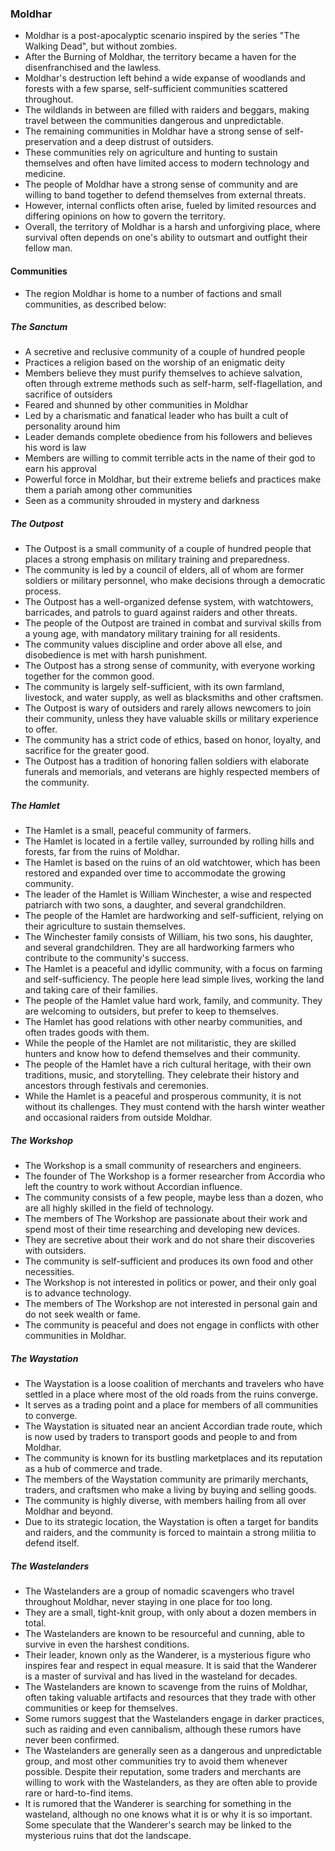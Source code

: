 ### Moldhar

- Moldhar is a post-apocalyptic scenario inspired by the series "The Walking Dead", but without zombies.
- After the Burning of Moldhar, the territory became a haven for the disenfranchised and the lawless.
- Moldhar's destruction left behind a wide expanse of woodlands and forests with a few sparse, self-sufficient communities scattered throughout.
- The wildlands in between are filled with raiders and beggars, making travel between the communities dangerous and unpredictable.
- The remaining communities in Moldhar have a strong sense of self-preservation and a deep distrust of outsiders.
- These communities rely on agriculture and hunting to sustain themselves and often have limited access to modern technology and medicine.
- The people of Moldhar have a strong sense of community and are willing to band together to defend themselves from external threats.
- However, internal conflicts often arise, fueled by limited resources and differing opinions on how to govern the territory.
- Overall, the territory of Moldhar is a harsh and unforgiving place, where survival often depends on one's ability to outsmart and outfight their fellow man.

#### Communities

- The region Moldhar is home to a number of factions and small communities, as described below:

##### The Sanctum

- A secretive and reclusive community of a couple of hundred people
- Practices a religion based on the worship of an enigmatic deity
- Members believe they must purify themselves to achieve salvation, often through extreme methods such as self-harm, self-flagellation, and sacrifice of outsiders
- Feared and shunned by other communities in Moldhar
- Led by a charismatic and fanatical leader who has built a cult of personality around him
- Leader demands complete obedience from his followers and believes his word is law
- Members are willing to commit terrible acts in the name of their god to earn his approval
- Powerful force in Moldhar, but their extreme beliefs and practices make them a pariah among other communities
- Seen as a community shrouded in mystery and darkness

##### The Outpost

- The Outpost is a small community of a couple of hundred people that places a strong emphasis on military training and preparedness.
- The community is led by a council of elders, all of whom are former soldiers or military personnel, who make decisions through a democratic process.
- The Outpost has a well-organized defense system, with watchtowers, barricades, and patrols to guard against raiders and other threats.
- The people of the Outpost are trained in combat and survival skills from a young age, with mandatory military training for all residents.
- The community values discipline and order above all else, and disobedience is met with harsh punishment.
- The Outpost has a strong sense of community, with everyone working together for the common good.
- The community is largely self-sufficient, with its own farmland, livestock, and water supply, as well as blacksmiths and other craftsmen.
- The Outpost is wary of outsiders and rarely allows newcomers to join their community, unless they have valuable skills or military experience to offer.
- The community has a strict code of ethics, based on honor, loyalty, and sacrifice for the greater good.
- The Outpost has a tradition of honoring fallen soldiers with elaborate funerals and memorials, and veterans are highly respected members of the community.

##### The Hamlet

- The Hamlet is a small, peaceful community of farmers.
- The Hamlet is located in a fertile valley, surrounded by rolling hills and forests, far from the ruins of Moldhar.
- The Hamlet is based on the ruins of an old watchtower, which has been restored and expanded over time to accommodate the growing community.
- The leader of the Hamlet is William Winchester, a wise and respected patriarch with two sons, a daughter, and several grandchildren.
- The people of the Hamlet are hardworking and self-sufficient, relying on their agriculture to sustain themselves.
- The Winchester family consists of William, his two sons, his daughter, and several grandchildren. They are all hardworking farmers who contribute to the community's success.
- The Hamlet is a peaceful and idyllic community, with a focus on farming and self-sufficiency. The people here lead simple lives, working the land and taking care of their families.
- The people of the Hamlet value hard work, family, and community. They are welcoming to outsiders, but prefer to keep to themselves.
- The Hamlet has good relations with other nearby communities, and often trades goods with them.
- While the people of the Hamlet are not militaristic, they are skilled hunters and know how to defend themselves and their community.
- The people of the Hamlet have a rich cultural heritage, with their own traditions, music, and storytelling. They celebrate their history and ancestors through festivals and ceremonies.
- While the Hamlet is a peaceful and prosperous community, it is not without its challenges. They must contend with the harsh winter weather and occasional raiders from outside Moldhar.

##### The Workshop

- The Workshop is a small community of researchers and engineers.
- The founder of The Workshop is a former researcher from Accordia who left the country to work without Accordian influence.
- The community consists of a few people, maybe less than a dozen, who are all highly skilled in the field of technology.
- The members of The Workshop are passionate about their work and spend most of their time researching and developing new devices.
- They are secretive about their work and do not share their discoveries with outsiders.
- The community is self-sufficient and produces its own food and other necessities.
- The Workshop is not interested in politics or power, and their only goal is to advance technology.
- The members of The Workshop are not interested in personal gain and do not seek wealth or fame.
- The community is peaceful and does not engage in conflicts with other communities in Moldhar.

##### The Waystation

- The Waystation is a loose coalition of merchants and travelers who have settled in a place where most of the old roads from the ruins converge.
- It serves as a trading point and a place for members of all communities to converge.
- The Waystation is situated near an ancient Accordian trade route, which is now used by traders to transport goods and people to and from Moldhar.
- The community is known for its bustling marketplaces and its reputation as a hub of commerce and trade.
- The members of the Waystation community are primarily merchants, traders, and craftsmen who make a living by buying and selling goods.
- The community is highly diverse, with members hailing from all over Moldhar and beyond.
- Due to its strategic location, the Waystation is often a target for bandits and raiders, and the community is forced to maintain a strong militia to defend itself.

##### The Wastelanders

- The Wastelanders are a group of nomadic scavengers who travel throughout Moldhar, never staying in one place for too long.
- They are a small, tight-knit group, with only about a dozen members in total.
- The Wastelanders are known to be resourceful and cunning, able to survive in even the harshest conditions.
- Their leader, known only as the Wanderer, is a mysterious figure who inspires fear and respect in equal measure. It is said that the Wanderer is a master of survival and has lived in the wasteland for decades.
- The Wastelanders are known to scavenge from the ruins of Moldhar, often taking valuable artifacts and resources that they trade with other communities or keep for themselves.
- Some rumors suggest that the Wastelanders engage in darker practices, such as raiding and even cannibalism, although these rumors have never been confirmed.
- The Wastelanders are generally seen as a dangerous and unpredictable group, and most other communities try to avoid them whenever possible.
Despite their reputation, some traders and merchants are willing to work with the Wastelanders, as they are often able to provide rare or hard-to-find items.
- It is rumored that the Wanderer is searching for something in the wasteland, although no one knows what it is or why it is so important. Some speculate that the Wanderer's search may be linked to the mysterious ruins that dot the landscape.